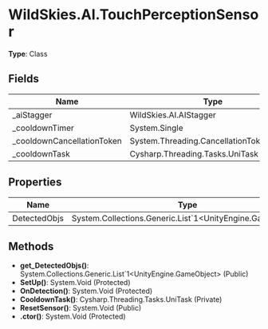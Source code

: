 ﻿# WildSkies.AI.TouchPerceptionSensor

**Type**: Class

## Fields

| Name | Type | Access |
|------|------|--------|
| _aiStagger | WildSkies.AI.AIStagger | Protected |
| _cooldownTimer | System.Single | Private |
| _cooldownCancellationToken | System.Threading.CancellationTokenSource | Private |
| _cooldownTask | Cysharp.Threading.Tasks.UniTask | Private |

## Properties

| Name | Type | Access |
|------|------|--------|
| DetectedObjs | System.Collections.Generic.List`1<UnityEngine.GameObject> | Public |

## Methods

- **get_DetectedObjs()**: System.Collections.Generic.List`1<UnityEngine.GameObject> (Public)
- **SetUp()**: System.Void (Protected)
- **OnDetection()**: System.Void (Protected)
- **CooldownTask()**: Cysharp.Threading.Tasks.UniTask (Private)
- **ResetSensor()**: System.Void (Public)
- **.ctor()**: System.Void (Protected)

